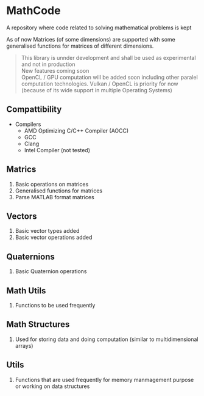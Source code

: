 # MathCode

A repository where code related to solving mathematical problems is kept 

As of now Matrices (of some dimensions) are supported with some generalised functions for matrices of different dimensions.

> This library is unnder development and shall be used as experimental and not in production    
> New features coming soon    
> OpenCL / GPU computation will be added soon including other paralel computation technologies.
> Vulkan / OpenCL is priority for now (because of its wide support in multiple Operating Systems)

## Compattibility
- Compilers
  - AMD Optimizing C/C++ Compiler (AOCC)
  - GCC
  - Clang
  - Intel Compiler (not tested) 

## Matrics
1. Basic operations on matrices
2. Generalised functions for matrices
3. Parse MATLAB format matrices

## Vectors
1. Basic vector types added
2. Basic vector operations added

## Quaternions
1. Basic Quaternion operations

## Math Utils
1. Functions to be used frequently

## Math Structures
1. Used for storing data and doing computation (similar to multidimensional arrays)

## Utils
1. Functions that are used frequently for memory manmagement purpose or working on data structures
